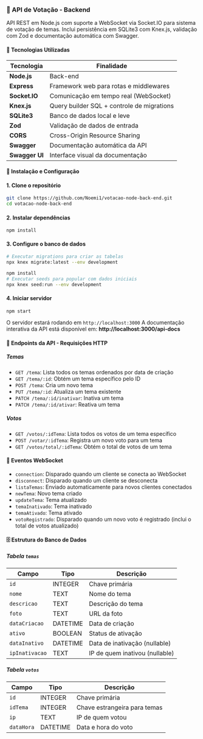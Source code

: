 ### 📡 API de Votação - Backend

API REST em Node.js com suporte a WebSocket via Socket.IO para sistema de votação de temas. Inclui persistência em SQLite3 com Knex.js, validação com Zod e documentação automática com Swagger.

#### 🚀 Tecnologias Utilizadas

| Tecnologia | Finalidade |
|------------|------------|
| **Node.js** | Back-end |
| **Express** | Framework web para rotas e middlewares |
| **Socket.IO** | Comunicação em tempo real (WebSocket) |
| **Knex.js** | Query builder SQL + controle de migrations |
| **SQLite3** | Banco de dados local e leve |
| **Zod** | Validação de dados de entrada |
| **CORS** | Cross-Origin Resource Sharing |
| **Swagger** | Documentação automática da API |
| **Swagger UI** | Interface visual da documentação |

#### 🔧 Instalação e Configuração

#### 1. Clone o repositório
```bash
git clone https://github.com/Noemi1/votacao-node-back-end.git
cd votacao-node-back-end
```

#### 2. Instalar dependências
```npm install```

#### 3. Configure o banco de dados
```bash
# Executar migrations para criar as tabelas
npx knex migrate:latest --env development

npm install
# Executar seeds para popular com dados iniciais
npx knex seed:run --env development
```

#### 4. Iniciar servidor
```npm start```

O servidor estará rodando em `http://localhost:3000`
A documentação interativa da API está disponível em:
**http://localhost:3000/api-docs**


#### 🔌 Endpoints da API - Requisições HTTP

##### Temas

- `GET /tema`: Lista todos os temas ordenados por data de criação
- `GET /tema/:id`: Obtém um tema específico pelo ID
- `POST /tema`: Cria um novo tema
- `PUT /tema/:id`: Atualiza um tema existente
- `PATCH /tema/:id/inativar`: Inativa um tema
- `PATCH /tema/:id/ativar`: Reativa um tema

##### Votos

- `GET /votos/:idTema`: Lista todos os votos de um tema específico
- `POST /votar/:idTema`: Registra um novo voto para um tema
- `GET /votos/total/:idTema`: Obtém o total de votos de um tema

#### 🔌 Eventos WebSocket 

- `connection`: Disparado quando um cliente se conecta ao WebSocket
- `disconnect`: Disparado quando um cliente se desconecta
- `listaTemas`: Enviado automaticamente para novos clientes conectados
- `newTema`: Novo tema criado 
- `updateTema`: Tema atualizado
- `temaInativado`: Tema inativado
- `temaAtivado`: Tema ativado
- `votoRegistrado`: Disparado quando um novo voto é registrado (inclui o total de votos atualizado)

#### 🗄️ Estrutura do Banco de Dados

##### Tabela `temas`
| Campo | Tipo | Descrição |
|-------|------|-----------|
| `id` | INTEGER | Chave primária |
| `nome` | TEXT | Nome do tema |
| `descricao` | TEXT | Descrição do tema |
| `foto` | TEXT | URL da foto |
| `dataCriacao` | DATETIME | Data de criação |
| `ativo` | BOOLEAN | Status de ativação |
| `dataInativo` | DATETIME | Data de inativação (nullable) |
| `ipInativacao` | TEXT | IP de quem inativou (nullable) |

##### Tabela `votos`
| Campo | Tipo | Descrição |
|-------|------|-----------|
| `id` | INTEGER | Chave primária |
| `idTema` | INTEGER | Chave estrangeira para temas |
| `ip` | TEXT | IP de quem votou |
| `dataHora` | DATETIME | Data e hora do voto |
